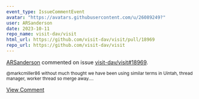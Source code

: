 ```yaml
---
event_type: IssueCommentEvent
avatar: "https://avatars.githubusercontent.com/u/26089249?"
user: ARSanderson
date: 2023-10-11
repo_name: visit-dav/visit
html_url: https://github.com/visit-dav/visit/pull/18969
repo_url: https://github.com/visit-dav/visit
---
```


<a href='https://github.com/ARSanderson' target='_blank'>ARSanderson</a> commented on issue <a href='https://github.com/visit-dav/visit/pull/18969' target='_blank'>visit-dav/visit#18969</a>.

<small>@markcmiller86 without much thought we have been using similar terms in Uintah, thread manager, worker thread so merge away....</small>

<a href='https://github.com/visit-dav/visit/pull/18969' target='_blank'>View Comment</a>